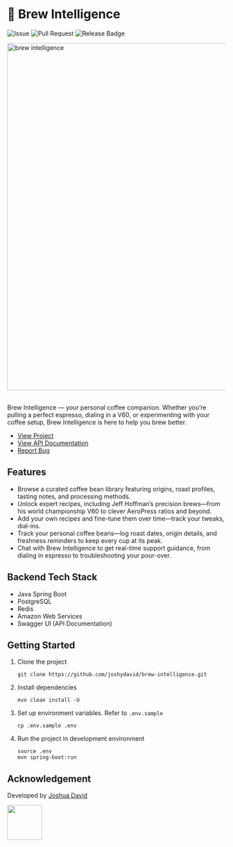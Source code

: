 # 🤖 Brew Intelligence

![Issue](https://img.shields.io/github/issues/joshydavid/joshua-david)
![Pull Request](https://img.shields.io/github/issues-pr/joshydavid/joshua-david)
![Release Badge](https://img.shields.io/github/v/release/joshydavid/joshua-david)

<img src="https://github.com/user-attachments/assets/a0cb7229-eddb-4721-bd26-e8a967bd3071" width="800" alt="brew intelligence"  />
<br />
<br />

Brew Intelligence — your personal coffee companion. Whether you’re pulling a perfect espresso, dialing in a V60, or experimenting with your coffee setup, Brew Intelligence is here to help you brew better.

- [View Project](https://brew.joshydavid.com)
- [View API Documentation](https://brew.joshydavid.com/docs.html)
- [Report Bug](https://github.com/joshydavid/brew-intelligence/issues/new/choose)

## Features

- Browse a curated coffee bean library featuring origins, roast profiles, tasting notes, and processing methods.
- Unlock expert recipes, including Jeff Hoffman’s precision brews—from his world championship V60 to clever AeroPress ratios and beyond.
- Add your own recipes and fine-tune them over time—track your tweaks, dial-ins.
- Track your personal coffee beans—log roast dates, origin details, and freshness reminders to keep every cup at its peak.
- Chat with Brew Intelligence to get real-time support guidance, from dialing in espresso to troubleshooting your pour-over.

## Backend Tech Stack

- Java Spring Boot
- PostgreSQL
- Redis
- Amazon Web Services
- Swagger UI (API Documentation)

## Getting Started

1. Clone the project

   ```
   git clone https://github.com/joshydavid/brew-intelligence.git
   ```

2. Install dependencies

   ```
   mvn clean install -U
   ```

3. Set up environment variables. Refer to `.env.sample`

   `cp .env.sample .env`

4. Run the project in development environment

   ```
   source .env
   mvn spring-boot:run
   ```

## Acknowledgement

Developed by [Joshua David](https://joshydavid.com)

<a href="https://joshydavid.com">
  <img src="https://github.com/user-attachments/assets/4dfe0c89-8ced-4e08-bcf3-6261bdbb956d" width="80">
</a>
